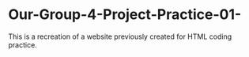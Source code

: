 # Our-Group-4-Project-Practice-01-
This is a recreation of a website previously created for HTML coding practice. 
